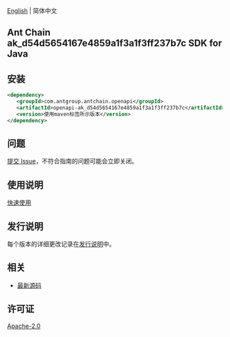 [English](README.md) | 简体中文

## Ant Chain ak_d54d5654167e4859a1f3a1f3ff237b7c SDK for Java

## 安装

```xml
<dependency>
   <groupId>com.antgroup.antchain.openapi</groupId>
   <artifactId>openapi-ak_d54d5654167e4859a1f3a1f3ff237b7c</artifactId>
   <version>使用maven标签所示版本</version>
</dependency>
```

## 问题

[提交 Issue](https://github.com/alipay/antchain-openapi-prod-sdk/issues/new)，不符合指南的问题可能会立即关闭。

## 使用说明

[快速使用](https://github.com/alipay/antchain-openapi-prod-sdk)

## 发行说明

每个版本的详细更改记录在[发行说明](./ChangeLog.txt)中。

## 相关

- [最新源码](https://github.com/alipay/antchain-openapi-prod-sdk/)

## 许可证

[Apache-2.0](http://www.apache.org/licenses/LICENSE-2.0)
